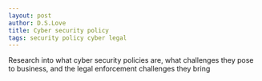 ```yaml
---
layout: post
author: D.S.Love
title: Cyber security policy
tags: security policy cyber legal
---
```


Research into what cyber security policies are, what challenges they pose to business, and the legal enforcement challenges they bring

<object data="/assets/webpages/cyberops/Cyber_Operations_Part_A.htm" width="1050" height="11700" type='text/html'/>



